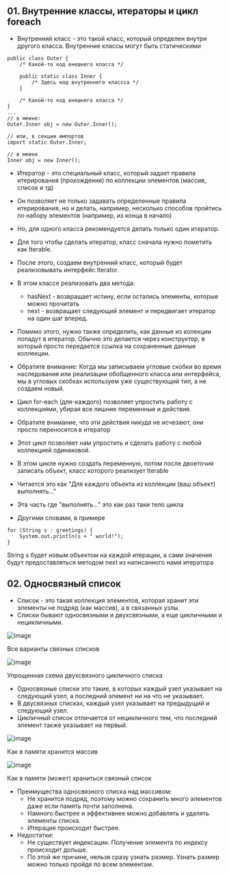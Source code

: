 ## 01. Внутренние классы, итераторы и цикл foreach
* Внутренний класс - это такой класс, который определен внутри другого класса. Внутренние классы могут быть статическими
```
public class Outer {
    /* Какой-то код внешнего класса */
    
    public static class Inner {
        /* Здесь код внутреннего классса */
    }
    
    /* Какой-то код внешнего класса */
}
...
// в меине:
Outer.Inner obj = new Outer.Inner();

// или, в секции импортов
import static Outer.Inner;

// в меине
Inner obj = new Inner();
```
* Итератор - это специальный класс, который задает правила итерирования (прохождения) по коллекции элементов
  (массив, список и тд)
* Он позволяет не только задавать определенные правила итерирования, но и делать, например, несколько способов 
пройтись по набору элементов (например, из конца в начало)
* Но, для одного класса рекомендуется делать только один итератор.
* Для того чтобы сделать итератор, класс сначала нужно пометить как Iterable.
* После этого, создаем внутренний класс, который будет реализовывать интерфейс Iterator.
* В этом классе реализовать два метода:
  * hasNext - возвращает истину, если остались элементы, которые можно прочитать
  * next - возвращает следующий элемент и передвигает итератор на один шаг вперед.
* Помимо этого, нужно также определить, как данные из колекции попадут в итератор.
Обычно это делается через конструктор, в который просто передается ссылка на сохраненные данные коллекции.

* Обратите внимание: Когда мы записываем угловые скобки во время наследования или реализации 
обобщенного класса или интерфейса, мы в угловых скобках используем уже существующий тип, а не создаем новый.

* Цикл for-each (для-каждого) позволяет упростить работу с коллекциями, убирая все лишние переменные и действия.
* Обратите внимание, что эти действия никуда не исчезают, они просто переносятся в итератор
* Этот цикл позволяет нам упростить и сделать работу с любой коллекцией одинаковой.
* В этом цикле нужно создать переменную, потом после двоеточия записать объект, класс которого реализует Iterable
* Читается это как "Для каждого объекта из коллекции (ваш объект) выполнять..."
* Эта часть где "выполнять..." это как раз таки тело цикла
* Другими словами, в примере
```
for (String s : greetings) {
    System.out.println(s + " world!");
}
```

String s будет новым объектом на каждой итерации, а сами значения будут предоставляться методом next
из написанного нами итератора

## 02. Односвязный список
* Список - это такая коллекция элементов, которая хранит эти элементы не подряд (как массив), а в связанных узлы.
* Списки бывают односвязными и двухсвязными, а еще цикличными и нецикличными.

![image](https://raw.githubusercontent.com/ait-tr/cohort36/main/basic_programming/lesson_48/img/1.png)

Все варианты связных списков

![image](https://raw.githubusercontent.com/ait-tr/cohort36/main/basic_programming/lesson_48/img/2.png)

Упрощенная схема двухсвязного цикличного списка

* Односвязные списки это такие, в которых каждый узел указывает на следующий узел, а последний элемент ни на что не указывает.
* В двусвязных списках, каждый узел указывает на предыдущий и следующий узел.
* Цикличный список отличается от нецикличного тем, что последний элемент также указывает на первый.

![image](https://raw.githubusercontent.com/ait-tr/cohort36/main/basic_programming/lesson_48/img/3.png)

Как в памяти хранится массив

![image](https://raw.githubusercontent.com/ait-tr/cohort36/main/basic_programming/lesson_48/img/4.png)

Как в памяти (может) храниться связный список

* Преимущества односвязного списка над массивом:
  * Не хранится подряд, поэтому можно сохранить много элементов даже если память почти заполнена.
  * Намного быстрее и эффективнее можно добавлять и удалять элементы списка.
  * Итерация происходит быстрее.
* Недостатки:
  * Не существует индексации. Получение элемента по индексу происходит дольше.
  * По этой же причине, нельзя сразу узнать размер. Узнать размер можно только пройдя по всем элементам.

